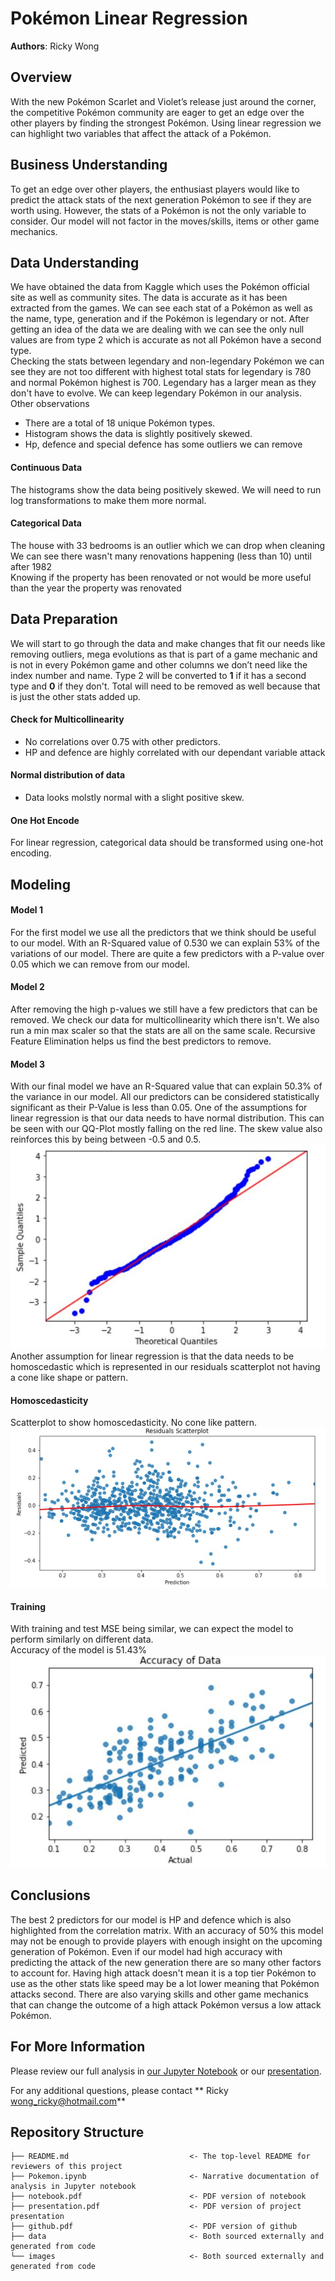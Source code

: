 # Pokémon Linear Regression

**Authors**: Ricky Wong

## Overview

With the new Pokémon Scarlet and Violet’s release just around the corner, the competitive Pokémon community are eager to get an edge over the other players by finding the strongest Pokémon. Using linear regression we can highlight two variables that affect the attack of a Pokémon.

## Business Understanding

To get an edge over other players, the enthusiast players would like to predict the attack stats of the next generation Pokémon to see if they are worth using. However, the stats of a Pokémon is not the only variable to consider. Our model will not factor in the moves/skills, items or other game mechanics. 

## Data Understanding

We have obtained the data from Kaggle which uses the Pokémon official site as well as community sites. The data is accurate as it has been extracted from the games. We can see each stat of a Pokémon as well as the name, type, generation and if the Pokémon is legendary or not.
After getting an idea of the data we are dealing with we can see the only null values are from type 2 which is accurate as not all Pokémon have a second type.<br />
Checking the stats between legendary and non-legendary Pokémon we can see they are not too different with highest total stats for legendary is 780 and normal Pokémon highest is 700. Legendary has a larger mean as they don't have to evolve. We can keep legendary Pokémon in our analysis.<br /> 
Other observations
- There are a total of 18 unique Pokémon types.
- Histogram shows the data is slightly positively skewed.
- Hp, defence and special defence has some outliers we can remove

#### Continuous Data
The histograms show the data being positively skewed. We will need to run log transformations to make them more normal.

#### Categorical Data
The house with 33 bedrooms is an outlier which we can drop when cleaning <br />
We can see there wasn't many renovations happening (less than 10) until after 1982 <br />
Knowing if the property has been renovated or not would be more useful than the year the property was renovated 


## Data Preparation

We will start to go through the data and make changes that fit our needs like removing outliers, mega evolutions as that is part of a game mechanic and is not in every Pokémon game and other columns we don’t need like the index number and name. Type 2 will be converted to **1** if it has a second type and **0** if they don't. Total will need to be removed as well because that is just the other stats added up.

#### Check for Multicollinearity
 - No correlations over 0.75 with other predictors.
 - HP and defence are highly correlated with our dependant variable attack

#### Normal distribution of data
- Data looks molstly normal with a slight positive skew.

#### One Hot Encode
For linear regression, categorical data should be transformed using one-hot encoding.


## Modeling

#### Model 1
For the first model we use all the predictors that we think should be useful to our model. With an R-Squared value of 0.530 we can explain 53% of the variations of our model. There are quite a few predictors with a P-value over 0.05 which we can remove from our model.

#### Model 2
After removing the high p-values we still have a few predictors that can be removed. We check our data for multicollinearity which there isn't. We also run a min max scaler so that the stats are all on the same scale. Recursive Feature Elimination helps us find the best predictors to remove.

#### Model 3
With our final model we have an R-Squared value that can explain 50.3% of the variance in our model. All our predictors can be considered statistically significant as their P-Value is less than 0.05.
One of the assumptions for linear regression is that our data needs to have normal distribution. This can be seen with our QQ-Plot mostly falling on the red line. The skew value also reinforces this by being between -0.5 and 0.5. ![QQ-Plot](images/qq-plot.JPG)
Another assumption for linear regression is that the data needs to be homoscedastic which is represented in our residuals scatterplot not having a cone like shape or pattern.

#### Homoscedasticity
Scatterplot to show homoscedasticity. No cone like pattern.
![Residual Scatterplot](images/scatter.JPG)

#### Training
With training and test MSE being similar, we can expect the model to perform similarly on different data.<br />
Accuracy of the model is 51.43%
![Accuracy](images/accuracy.JPG)


## Conclusions
The best 2 predictors for our model is HP and defence which is also highlighted from the correlation matrix. With an accuracy of 50% this model may not be enough to provide players with enough insight on the upcoming generation of Pokémon. Even if our model had high accuracy with predicting the attack of the new generation there are so many other factors to account for.
Having high attack doesn't mean it is a top tier Pokémon to use as the other stats like speed may be a lot lower meaning that Pokémon attacks second. There are also varying skills and other game mechanics that can change the outcome of a high attack Pokémon versus a low attack Pokémon. 



## For More Information

Please review our full analysis in [our Jupyter Notebook](./Pokemon.ipynb) or our [presentation](./Presentation.pdf).

For any additional questions, please contact ** Ricky wong_ricky@hotmail.com**

## Repository Structure


```
├── README.md                           <- The top-level README for reviewers of this project
├── Pokemon.ipynb                       <- Narrative documentation of analysis in Jupyter notebook
├── notebook.pdf                        <- PDF version of notebook
├── presentation.pdf                    <- PDF version of project presentation
├── github.pdf                          <- PDF version of github  
├── data                                <- Both sourced externally and generated from code
└── images                              <- Both sourced externally and generated from code
```
